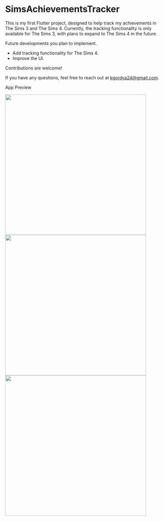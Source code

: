 # SimsAchievementsTracker

This is my first Flutter project, designed to help track my achievements in The Sims 3 and The Sims 4. Currently, the tracking functionality is only available for The Sims 3, with plans to expand to The Sims 4 in the future.

Future developments you plan to implement.
- Add tracking functionality for The Sims 4.
- Improve the UI.

Contributions are welcome!

If you have any questions, feel free to reach out at kgordya24@gmail.com.

App Preview

<img src="https://github.com/user-attachments/assets/60503d56-6313-49fc-939f-fb532753016c" height="450">
<img src="https://github.com/user-attachments/assets/15963e2d-584e-46b0-8613-44b2325e321e" height="450">
<img src="https://github.com/user-attachments/assets/2bfeda44-7819-45c5-935e-51564c7c558f" height="450">

